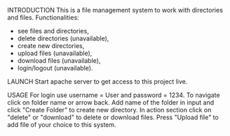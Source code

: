 
INTRODUCTION
This is a file management system to work with directories and files. 
Functionalities:
* see files and directories,
* delete directories (unavailable),
* create new directories,
* upload files (unavailable),
* download files (unavailable),
* login/logout (unavailable).

LAUNCH
Start apache server to get access to this project live.

USAGE 
For login use username = User and password = 1234.
To navigate click on folder name or arrow back.
Add name of the folder in input and click "Create Folder" to create new directory.
In action section click on "delete" or "download" to delete or download files.
Press "Upload file" to add file of your choice to this system.


